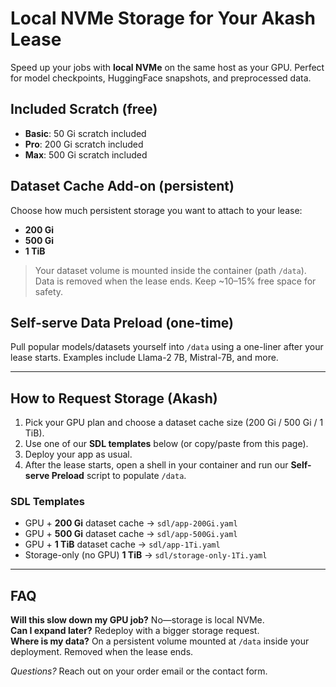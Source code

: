 # Local NVMe Storage for Your Akash Lease

Speed up your jobs with **local NVMe** on the same host as your GPU. Perfect for model checkpoints, HuggingFace snapshots, and preprocessed data.

## Included Scratch (free)
- **Basic**: 50 Gi scratch included
- **Pro**: 200 Gi scratch included
- **Max**: 500 Gi scratch included

## Dataset Cache Add-on (persistent)
Choose how much persistent storage you want to attach to your lease:
- **200 Gi**
- **500 Gi**
- **1 TiB**

> Your dataset volume is mounted inside the container (path `/data`). Data is removed when the lease ends. Keep ~10–15% free space for safety.

## Self-serve Data Preload (one-time)
Pull popular models/datasets yourself into `/data` using a one-liner after your lease starts. Examples include Llama-2 7B, Mistral-7B, and more.

---

## How to Request Storage (Akash)
1. Pick your GPU plan and choose a dataset cache size (200 Gi / 500 Gi / 1 TiB).
2. Use one of our **SDL templates** below (or copy/paste from this page).
3. Deploy your app as usual.
4. After the lease starts, open a shell in your container and run our **Self-serve Preload** script to populate `/data`.

### SDL Templates
- GPU + **200 Gi** dataset cache → `sdl/app-200Gi.yaml`
- GPU + **500 Gi** dataset cache → `sdl/app-500Gi.yaml`
- GPU + **1 TiB** dataset cache → `sdl/app-1Ti.yaml`
- Storage-only (no GPU) **1 TiB** → `sdl/storage-only-1Ti.yaml`

---

## FAQ
**Will this slow down my GPU job?** No—storage is local NVMe.  
**Can I expand later?** Redeploy with a bigger storage request.  
**Where is my data?** On a persistent volume mounted at `/data` inside your deployment. Removed when the lease ends.

*Questions?* Reach out on your order email or the contact form.
